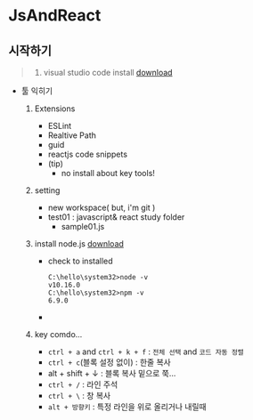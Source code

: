# JsAndReact

## 시작하기
> 1. visual studio code install [download](https://code.visualstudio.com/)
 - 툴 익히기
    1. Extensions  
         - ESLint
         - Realtive Path
         - guid
         - reactjs code snippets
         - (tip)
            - no install about key tools!
    2. setting
         - new workspace( but, i'm git ) 
         - test01 : javascript& react study folder
            - sample01.js

    3. install node.js [download](https://nodejs.org/ko/download/)
         - check to installed
            ```console
            C:\hello\system32>node -v
            v10.16.0
            C:\hello\system32>npm -v
            6.9.0
            ```
         - 
    4. key comdo...
        - `ctrl + a` and `ctrl + k + f` : `전체 선택` and `코드 자동 정렬`
        - `ctrl + c`(블록 설정 없이) : 한줄 복사 
        - alt + shift + ↓ : 블록 복사 밑으로 쭉...
        - `ctrl + /` : 라인 주석
        - `ctrl + \` : 창 복사
        - `alt + 방향키` : 특정 라인을 위로 올리거나 내릴때